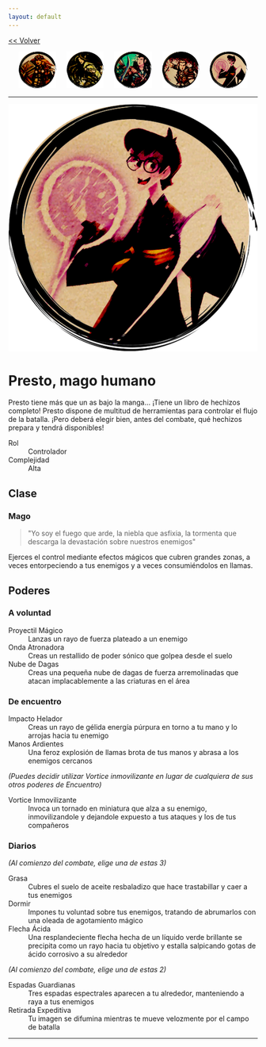 ```yaml
---
layout: default
---
```

<a href="/early-access/"><< Volver</a>

<div style="display: flex; align-items: center; justify-content: space-evenly; margin-bottom: 10px">
  <a href="dwall.html" style="width: 15%">
    <img src="dwall-avatar.png" style="width:100%; border: 0; box-shadow: none; -webkit-box-shadow: none;">
  </a>
  <a href="notashe.html" style="width: 15%;" >
    <img src="avatar-notashe.png" style="width:100%; border: 0; box-shadow: none; -webkit-box-shadow: none;">
  </a>
  <a href="elenwed.html" style="width: 15%; ">
    <img src="avatar-elenwed.png" style="width:100%; border: 0; box-shadow: none; -webkit-box-shadow: none;">
  </a>
  <a href="bob.html" style="width: 15%; ">
    <img src="avatar-bob.png" style="width:100%; border: 0; box-shadow: none; -webkit-box-shadow: none;">
  </a>
  <a href="presto.html" style="width: 15%; ">
    <img src="avatar-presto.png" style="width:100%; border: 0; box-shadow: none; -webkit-box-shadow: none;">
  </a>
</div>


* * *

<img src="avatar-presto.png">

# Presto, mago humano

Presto tiene más que un as bajo la manga... ¡Tiene un libro de hechizos completo! Presto dispone de multitud de herramientas para controlar el flujo de la batalla. ¡Pero deberá elegir bien, antes del combate, qué hechizos prepara y tendrá disponibles!

<dl>
<dt>Rol</dt>
<dd>Controlador</dd>
<dt>Complejidad</dt>
<dd>Alta</dd>
</dl>


## Clase


### Mago

> "Yo soy el fuego que arde, la niebla que asfixia, la tormenta que descarga la devastación sobre nuestros enemigos" 

Ejerces el control mediante efectos mágicos que cubren grandes zonas, a veces entorpeciendo a tus enemigos y a veces consumiéndolos en llamas. 

## Poderes

### A voluntad
<dl>
<dt>Proyectil Mágico</dt>
<dd>Lanzas un rayo de fuerza plateado a un enemigo</dd>
<dt>Onda Atronadora</dt>
<dd>Creas un restallido de poder sónico que golpea desde el suelo</dd>
<dt>Nube de Dagas</dt>
<dd>Creas una pequeña nube de dagas de fuerza arremolinadas que atacan implacablemente a las criaturas en el área</dd>
</dl>

### De encuentro
<dl>
<dt>Impacto Helador</dt>
<dd>Creas un rayo de gélida energía púrpura en torno a tu mano y lo arrojas hacia tu enemigo</dd>
<dt>Manos Ardientes</dt>
<dd>Una feroz explosión de llamas brota de tus manos y abrasa a los enemigos cercanos</dd>
</dl>

*(Puedes decidir utilizar Vortice inmovilizante en lugar de cualquiera de sus otros poderes de Encuentro)*

<dl>
<dt>Vortice Inmovilizante</dt>
<dd>Invoca un tornado en miniatura que alza a su enemigo, inmovilizandole y dejandole expuesto a tus ataques y los de tus compañeros</dd>
</dl>

### Diarios
*(Al comienzo del combate, elige una de estas 3)*

<dl>
<dt>Grasa</dt>
<dd>Cubres el suelo de aceite resbaladizo que hace trastabillar y caer a tus enemigos</dd>
<dt>Dormir</dt>
<dd>Impones tu voluntad sobre tus enemigos, tratando de abrumarlos con una oleada de agotamiento mágico</dd>
<dt>Flecha Ácida</dt>
<dd>Una resplandeciente flecha hecha de un líquido verde brillante se precipita como un rayo hacia tu objetivo y estalla salpicando gotas de ácido corrosivo a su alrededor</dd>
</dl>

*(Al comienzo del combate, elige una de estas 2)*

<dl>
<dt>Espadas Guardianas</dt>
<dd>Tres espadas espectrales aparecen a tu alrededor, manteniendo a raya a tus enemigos</dd>
<dt>Retirada Expeditiva</dt>
<dd>Tu imagen se difumina mientras te mueve velozmente por el campo de batalla</dd>
</dl>

* * *
